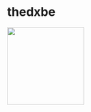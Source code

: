 # thedxbe

<img height="180em" src="https://github-readme-stats.vercel.app/bbellducky=Gapur&show_icons=true&hide_border=true&&count_private=true&include_all_commits=true" />
